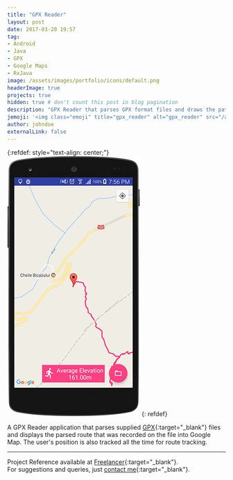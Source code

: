 ```yaml
---
title: "GPX Reader"
layout: post
date: 2017-03-20 19:57
tag:
- Android
- Java
- GPX
- Google Maps
- RxJava
image: /assets/images/portfolio/icons/default.png
headerImage: true
projects: true
hidden: true # don't count this post in blog pagination
description: "GPX Reader that parses GPX format files and draws the path on the Map."
jemoji: '<img class="emoji" title="gpx_reader" alt="gpx_reader" src="/assets/images/portfolio/icons/default.png" height="20" width="20" align="absmiddle">'
author: johndoe
externalLink: false
---
```


{:refdef: style="text-align: center;"}
![Screenshot](/assets/images/portfolio/gpx.png)
{: refdef}

A GPX Reader application that parses supplied [GPX](https://en.wikipedia.org/wiki/GPS_Exchange_Format){:target="_blank"} files and displays the parsed route that was recorded on the file into Google Map. The user's position is also tracked all the time for route tracking.

---

Project Reference available at [Freelancer](https://www.freelancer.com/jobs/project-13443880/){:target="_blank"}.<br />
For suggestions and queries, just [contact me](http://linkedin.com/in/xuhaibahmad){:target="_blank"}.
